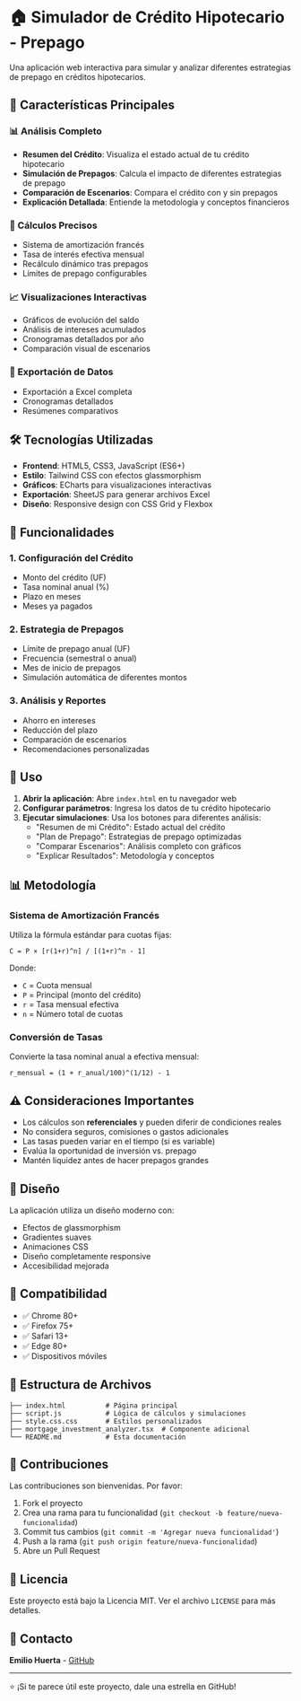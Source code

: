 # 🏠 Simulador de Crédito Hipotecario - Prepago

Una aplicación web interactiva para simular y analizar diferentes estrategias de prepago en créditos hipotecarios.

## 🚀 Características Principales

### 📊 Análisis Completo
- **Resumen del Crédito**: Visualiza el estado actual de tu crédito hipotecario
- **Simulación de Prepagos**: Calcula el impacto de diferentes estrategias de prepago
- **Comparación de Escenarios**: Compara el crédito con y sin prepagos
- **Explicación Detallada**: Entiende la metodología y conceptos financieros

### 🧮 Cálculos Precisos
- Sistema de amortización francés
- Tasa de interés efectiva mensual
- Recálculo dinámico tras prepagos
- Límites de prepago configurables

### 📈 Visualizaciones Interactivas
- Gráficos de evolución del saldo
- Análisis de intereses acumulados
- Cronogramas detallados por año
- Comparación visual de escenarios

### 📄 Exportación de Datos
- Exportación a Excel completa
- Cronogramas detallados
- Resúmenes comparativos

## 🛠️ Tecnologías Utilizadas

- **Frontend**: HTML5, CSS3, JavaScript (ES6+)
- **Estilo**: Tailwind CSS con efectos glassmorphism
- **Gráficos**: ECharts para visualizaciones interactivas
- **Exportación**: SheetJS para generar archivos Excel
- **Diseño**: Responsive design con CSS Grid y Flexbox

## 🎯 Funcionalidades

### 1. Configuración del Crédito
- Monto del crédito (UF)
- Tasa nominal anual (%)
- Plazo en meses
- Meses ya pagados

### 2. Estrategia de Prepagos
- Límite de prepago anual (UF)
- Frecuencia (semestral o anual)
- Mes de inicio de prepagos
- Simulación automática de diferentes montos

### 3. Análisis y Reportes
- Ahorro en intereses
- Reducción del plazo
- Comparación de escenarios
- Recomendaciones personalizadas

## 🚀 Uso

1. **Abrir la aplicación**: Abre `index.html` en tu navegador web
2. **Configurar parámetros**: Ingresa los datos de tu crédito hipotecario
3. **Ejecutar simulaciones**: Usa los botones para diferentes análisis:
   - "Resumen de mi Crédito": Estado actual del crédito
   - "Plan de Prepago": Estrategias de prepago optimizadas
   - "Comparar Escenarios": Análisis completo con gráficos
   - "Explicar Resultados": Metodología y conceptos

## 📊 Metodología

### Sistema de Amortización Francés
Utiliza la fórmula estándar para cuotas fijas:

```
C = P × [r(1+r)^n] / [(1+r)^n - 1]
```

Donde:
- `C` = Cuota mensual
- `P` = Principal (monto del crédito)
- `r` = Tasa mensual efectiva
- `n` = Número total de cuotas

### Conversión de Tasas
Convierte la tasa nominal anual a efectiva mensual:

```
r_mensual = (1 + r_anual/100)^(1/12) - 1
```

## ⚠️ Consideraciones Importantes

- Los cálculos son **referenciales** y pueden diferir de condiciones reales
- No considera seguros, comisiones o gastos adicionales
- Las tasas pueden variar en el tiempo (si es variable)
- Evalúa la oportunidad de inversión vs. prepago
- Mantén liquidez antes de hacer prepagos grandes

## 🎨 Diseño

La aplicación utiliza un diseño moderno con:
- Efectos de glassmorphism
- Gradientes suaves
- Animaciones CSS
- Diseño completamente responsive
- Accesibilidad mejorada

## 📱 Compatibilidad

- ✅ Chrome 80+
- ✅ Firefox 75+
- ✅ Safari 13+
- ✅ Edge 80+
- ✅ Dispositivos móviles

## 📝 Estructura de Archivos

```
├── index.html          # Página principal
├── script.js           # Lógica de cálculos y simulaciones
├── style.css.css       # Estilos personalizados
├── mortgage_investment_analyzer.tsx  # Componente adicional
└── README.md           # Esta documentación
```

## 🤝 Contribuciones

Las contribuciones son bienvenidas. Por favor:

1. Fork el proyecto
2. Crea una rama para tu funcionalidad (`git checkout -b feature/nueva-funcionalidad`)
3. Commit tus cambios (`git commit -m 'Agregar nueva funcionalidad'`)
4. Push a la rama (`git push origin feature/nueva-funcionalidad`)
5. Abre un Pull Request

## 📄 Licencia

Este proyecto está bajo la Licencia MIT. Ver el archivo `LICENSE` para más detalles.

## 📧 Contacto

**Emilio Huerta** - [GitHub](https://github.com/EmilioHuerta)

---

⭐ ¡Si te parece útil este proyecto, dale una estrella en GitHub!